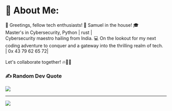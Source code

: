 # 💫 About Me:
👾 Greetings, fellow tech enthusiasts! 🚀 Samuel in the house! 🎓<br> Master's in Cybersecurity, Python | rust | <br>Cybersecurity maestro hailing from India. 💻 On the lookout for my next coding adventure to conquer and a gateway into the thrilling realm of tech. <br>| 0x 43 79 62 65 72| <br><br>Let's collaborate together! 🔥👨‍💻




### ✍️ Random Dev Quote
![](https://quotes-github-readme.vercel.app/api?type=horizontal&theme=radical)


---
[![](https://visitcount.itsvg.in/api?id=0xdfSam&icon=0&color=0)](https://visitcount.itsvg.in)

<!-- Proudly created with GPRM ( https://gprm.itsvg.in ) -->
